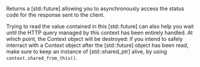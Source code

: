 Returns a [std::future] allowing you to asynchronously access the status code for the response sent to the client.

Trying to read the value contained in this [std::future] can also help you wait until the HTTP query managed by this context has been entirely handled. At which point, the Context object will be destroyed: if you intend to safely interract with a Context object after the [std::future] object has been read, make sure to keep an instance of [std::shared_ptr] alive, by using `context.shared_from_this()`.
